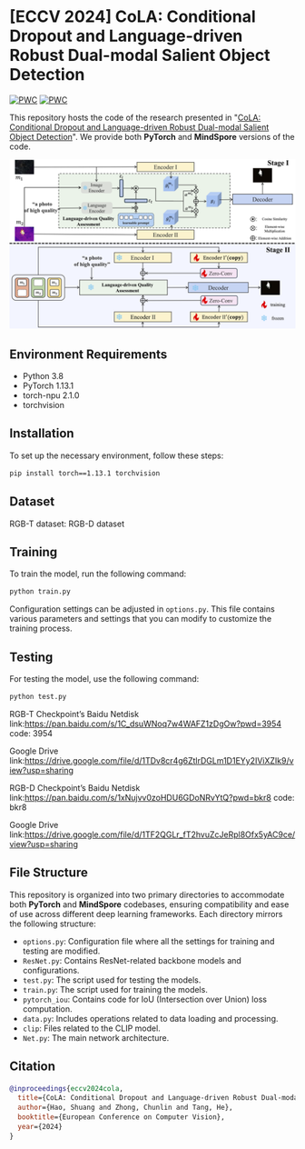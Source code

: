 # [ECCV 2024] CoLA: Conditional Dropout and Language-driven Robust Dual-modal Salient Object Detection
[![PWC](https://img.shields.io/endpoint.svg?url=https://paperswithcode.com/badge/cola-conditional-dropout-and-language-driven/rgb-d-salient-object-detection-on-nju2k)](https://paperswithcode.com/sota/rgb-d-salient-object-detection-on-nju2k?p=cola-conditional-dropout-and-language-driven)
[![PWC](https://img.shields.io/endpoint.svg?url=https://paperswithcode.com/badge/cola-conditional-dropout-and-language-driven/rgb-d-salient-object-detection-on-nlpr)](https://paperswithcode.com/sota/rgb-d-salient-object-detection-on-nlpr?p=cola-conditional-dropout-and-language-driven)

This repository hosts the code of the research presented in "[CoLA: Conditional Dropout and Language-driven Robust Dual-modal Salient Object Detection](https://www.arxiv.org/abs/2407.06780#)". We provide both **PyTorch** and **MindSpore** versions of the code.

![intro](img/model.png)
## Environment Requirements
- Python 3.8
- PyTorch 1.13.1
- torch-npu 2.1.0
- torchvision

## Installation
To set up the necessary environment, follow these steps:

```bash
pip install torch==1.13.1 torchvision
```
## Dataset
RGB-T dataset:
RGB-D dataset

## Training
To train the model, run the following command:

```bash
python train.py
```

Configuration settings can be adjusted in `options.py`. This file contains various parameters and settings that you can modify to customize the training process.

## Testing
For testing the model, use the following command:

```bash
python test.py
```
RGB-T Checkpoint’s Baidu Netdisk link:https://pan.baidu.com/s/1C_dsuWNoq7w4WAFZ1zDgOw?pwd=3954 code: 3954 

Google Drive link:https://drive.google.com/file/d/1TDv8cr4g6ZtlrDGLm1D1EYy2IViXZIk9/view?usp=sharing

RGB-D Checkpoint’s Baidu Netdisk link:https://pan.baidu.com/s/1xNujvv0zoHDU6GDoNRvYtQ?pwd=bkr8 code: bkr8 

Google Drive link:https://drive.google.com/file/d/1TF2QGLr_fT2hvuZcJeRpl8Ofx5yAC9ce/view?usp=sharing


## File Structure
This repository is organized into two primary directories to accommodate both **PyTorch** and **MindSpore** codebases, ensuring compatibility and ease of use across different deep learning frameworks. Each directory mirrors the following structure:
- `options.py`: Configuration file where all the settings for training and testing are modified.
- `ResNet.py`: Contains ResNet-related backbone models and configurations.
- `test.py`: The script used for testing the models.
- `train.py`: The script used for training the models.
- `pytorch_iou`: Contains code for IoU (Intersection over Union) loss computation.
- `data.py`: Includes operations related to data loading and processing.
- `clip`: Files related to the CLIP model.
- `Net.py`: The main network architecture.

## Citation
```BibTeX
@inproceedings{eccv2024cola,
  title={CoLA: Conditional Dropout and Language-driven Robust Dual-modal Salient Object Detection},
  author={Hao, Shuang and Zhong, Chunlin and Tang, He},
  booktitle={European Conference on Computer Vision},
  year={2024}
}
```
